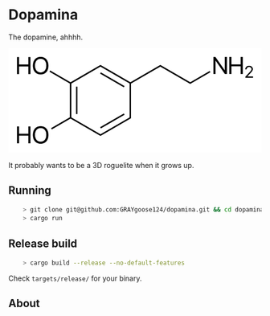 # Dopamina 
The dopamine, ahhhh.

![](https://raw.githubusercontent.com/GRAYgoose124/dopamina/main/assets/DOPAMINE.svg)

It probably wants to be a 3D roguelite when it grows up.

## Running
```bash
    > git clone git@github.com:GRAYgoose124/dopamina.git && cd dopamina
    > cargo run
```

## Release build 
```bash
    > cargo build --release --no-default-features
```
Check `targets/release/` for your binary. 

## About

